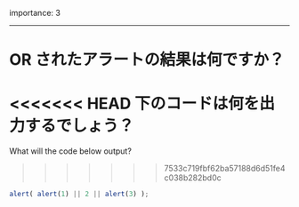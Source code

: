 importance: 3

---

# OR されたアラートの結果は何ですか？

<<<<<<< HEAD
下のコードは何を出力するでしょう？
=======
What will the code below output?
>>>>>>> 7533c719fbf62ba57188d6d51fe4c038b282bd0c

```js
alert( alert(1) || 2 || alert(3) );
```
